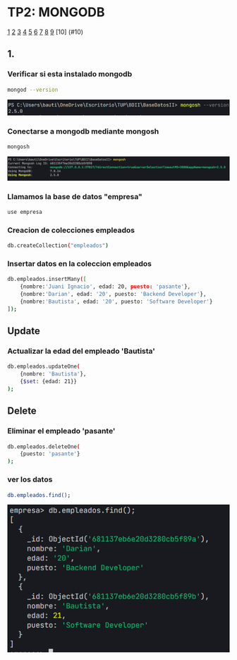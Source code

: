 # TP2: MONGODB

[1](#1) [2](#2) [3](#3) [4](#4) [5](#5) [6](#6) [7](#7) [8](#8) [9](#9) [10] (#10)

## 1. 

### Verificar si esta instalado mongodb

```bash
mongod --version
```
<img src="img/verificar-instalacion.png">

### Conectarse a mongodb mediante mongosh

```bash
mongosh
```
<img src="img/mongosh.png">

### Llamamos la base de datos "empresa"

```bash
use empresa
```

### Creacion de colecciones empleados

```bash
db.createCollection("empleados")
```

### Insertar datos en la coleccion empleados

```bash
db.empleados.insertMany([
    {nombre:'Juani Ignacio', edad: 20, puesto: 'pasante'},
    {nombre:'Darian', edad: '20', puesto: 'Backend Developer'},
    {nombre:'Bautista', edad: '20', puesto: 'Software Developer'}
]);
```
## Update
### Actualizar la edad del empleado 'Bautista'

```bash
db.empleados.updateOne(
    {nombre: 'Bautista'},
    {$set: {edad: 21}}
);
```

## Delete
### Eliminar el empleado 'pasante'

```bash
db.empleados.deleteOne(
    {puesto: 'pasante'}
);
```

### ver los datos

```bash
db.empleados.find();
```
<img src=img/ver-datos-finales.png>






